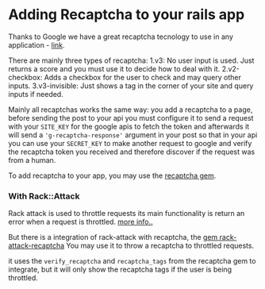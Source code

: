 # Adding Recaptcha to your rails app

Thanks to Google we have a great recaptcha tecnology to use in any application - [link](https://developers.google.com/recaptcha/intro).

There are mainly three types of recaptcha:
1.v3: No user input is used. Just returns a score and you must use it to decide how to deal with it.
2.v2-checkbox: Adds a checkbox for the user to check and may query other inputs.
3.v3-invisible: Just shows a tag in the corner of your site and query inputs if needed.

Mainly all recaptchas works the same way: you add a recaptcha to a page, before sending the post to your api you must configure it to send a request with your `SITE_KEY` for the google apis to fetch the token and afterwards it will send a `'g-recaptcha-response'` argument in your post so that in your api you can use your `SECRET_KEY` to make another request to google and verify the recaptcha token you received and therefore discover if the request was from a human.

To add recaptcha to your app, you may use the [recaptcha gem](https://github.com/ambethia/recaptcha).

### With Rack::Attack

Rack attack is used to throttle requests its main functionality is return an error when a request is throttled.
[more info..](https://github.com/kickstarter/rack-attack#getting-started)

But there is a integration of rack-attack with recaptcha, the [gem rack-attack-recaptcha](https://github.com/rauchy/rack-attack-recaptcha)
You may use it to throw a recaptcha to throttled requests.

it uses the `verify_recaptcha` and `recaptcha_tags` from the recaptcha gem to integrate, but it will only show the recaptcha tags if the user is being throttled.

